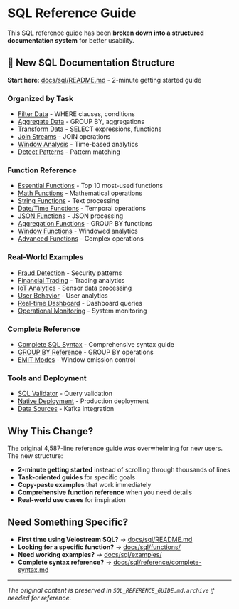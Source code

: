 # SQL Reference Guide

This SQL reference guide has been **broken down into a structured documentation system** for better usability.

## 🚀 New SQL Documentation Structure

**Start here**: [docs/sql/README.md](sql/README.md) - 2-minute getting started guide

### Organized by Task
- [Filter Data](sql/by-task/filter-data.md) - WHERE clauses, conditions
- [Aggregate Data](sql/by-task/aggregate-data.md) - GROUP BY, aggregations
- [Transform Data](sql/by-task/transform-data.md) - SELECT expressions, functions
- [Join Streams](sql/by-task/join-streams.md) - JOIN operations
- [Window Analysis](sql/by-task/window-analysis.md) - Time-based analytics
- [Detect Patterns](sql/by-task/detect-patterns.md) - Pattern matching

### Function Reference
- [Essential Functions](sql/functions/essential.md) - Top 10 most-used functions
- [Math Functions](sql/functions/math.md) - Mathematical operations
- [String Functions](sql/functions/string.md) - Text processing
- [Date/Time Functions](sql/functions/date-time.md) - Temporal operations
- [JSON Functions](sql/functions/json.md) - JSON processing
- [Aggregation Functions](sql/functions/aggregation.md) - GROUP BY functions
- [Window Functions](sql/functions/window.md) - Windowed analytics
- [Advanced Functions](sql/functions/advanced.md) - Complex operations

### Real-World Examples
- [Fraud Detection](sql/examples/fraud-detection.md) - Security patterns
- [Financial Trading](sql/examples/financial-trading.md) - Trading analytics
- [IoT Analytics](sql/examples/iot-analytics.md) - Sensor data processing
- [User Behavior](sql/examples/user-behavior.md) - User analytics
- [Real-time Dashboard](sql/examples/real-time-dashboard.md) - Dashboard queries
- [Operational Monitoring](sql/examples/operational-monitoring.md) - System monitoring

### Complete Reference
- [Complete SQL Syntax](sql/reference/complete-syntax.md) - Comprehensive syntax guide
- [GROUP BY Reference](sql/reference/group-by.md) - GROUP BY operations
- [EMIT Modes](sql/reference/emit-modes.md) - Window emission control

### Tools and Deployment
- [SQL Validator](sql/tools/validator.md) - Query validation
- [Native Deployment](sql/deployment/native-deployment.md) - Production deployment
- [Data Sources](sql/integration/data-sources.md) - Kafka integration

## Why This Change?

The original 4,587-line reference guide was overwhelming for new users. The new structure:

- **2-minute getting started** instead of scrolling through thousands of lines
- **Task-oriented guides** for specific goals
- **Copy-paste examples** that work immediately
- **Comprehensive function reference** when you need details
- **Real-world use cases** for inspiration

## Need Something Specific?

- **First time using Velostream SQL?** → [docs/sql/README.md](sql/README.md)
- **Looking for a specific function?** → [docs/sql/functions/](sql/functions/)
- **Need working examples?** → [docs/sql/examples/](sql/examples/)
- **Complete syntax reference?** → [docs/sql/reference/complete-syntax.md](sql/reference/complete-syntax.md)

---

*The original content is preserved in `SQL_REFERENCE_GUIDE.md.archive` if needed for reference.*